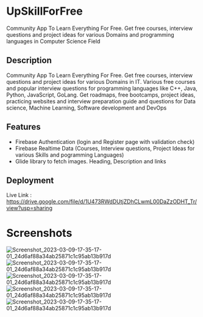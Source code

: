 
# UpSkillForFree

Community App To Learn Everything For Free. Get free courses, interview questions and project ideas for various Domains and programming languages in Computer Science Field



## Description
Community App To Learn Everything For Free. Get free courses, interview questions and project ideas for various Domains in IT. Various free courses and popular interview questions for programming languages like C++, Java, Python, JavaScript, GoLang. Get roadmaps, free bootcamps, project ideas, practicing websites and interview preparation guide and questions for Data science, Machine Learning, Software development and DevOps
## Features

- Firebase Authentication (login and Register page with validation check)
- Firebase Realtime Data (Courses, Interview questions, Project Ideas for various Skills and pogramming Languages)
- Glide library to fetch images. Heading, Description and links


## Deployment

 Live Link : https://drive.google.com/file/d/1U473RWdDUtjZDhCLwmL00DaZzODHT_Tr/view?usp=sharing
 


# Screenshots

![Screenshot_2023-03-09-17-35-17-01_24d6af88a34ab25871c1c95ab13b917d](https://user-images.githubusercontent.com/97463108/224025307-f80b8635-ab65-4d3a-a927-cb0ace98b401.jpg)
![Screenshot_2023-03-09-17-35-17-01_24d6af88a34ab25871c1c95ab13b917d](https://user-images.githubusercontent.com/97463108/224025318-7854ed12-34c3-45af-a614-d230f61c567b.jpg)
![Screenshot_2023-03-09-17-35-17-01_24d6af88a34ab25871c1c95ab13b917d](https://user-images.githubusercontent.com/97463108/224026218-09a2f8d7-3369-4e5a-9159-e42624b469d5.jpg)
![Screenshot_2023-03-09-17-35-17-01_24d6af88a34ab25871c1c95ab13b917d](https://user-images.githubusercontent.com/97463108/224026218-09a2f8d7-3369-4e5a-9159-e42624b469d5.jpg)
![Screenshot_2023-03-09-17-35-17-01_24d6af88a34ab25871c1c95ab13b917d](https://user-images.githubusercontent.com/97463108/224026685-baf8f639-6155-47c5-818a-18f3242e6311.jpg)







